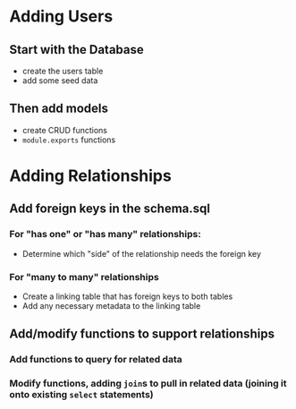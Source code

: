 

# Adding Users

## Start with the Database

- create the users table
- add some seed data

## Then add models

- create CRUD functions
- `module.exports` functions

# Adding Relationships

## Add foreign keys in the schema.sql

### For "has one" or "has many" relationships:

- Determine which "side" of the relationship needs the foreign key

### For "many to many" relationships

- Create a linking table that has foreign keys to both tables
- Add any necessary metadata to the linking table

## Add/modify functions to support relationships

### Add functions to query for related data

### Modify functions, adding `join`s to pull in related data (joining it onto existing `select` statements)